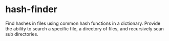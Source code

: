 # hash-finder
Find hashes in files using common hash functions in a dictionary. Provide the ability to search a specific file, a directory of files, and recursively scan sub directories.
